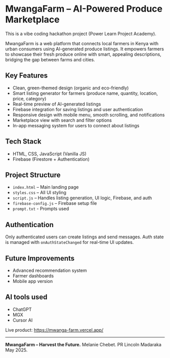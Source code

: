 # MwangaFarm – AI-Powered Produce Marketplace

This is a vibe coding hackathon project (Power Learn Project Academy).

MwangaFarm is a web platform that connects local farmers in Kenya with urban consumers using AI-generated produce listings. It empowers farmers to showcase their fresh produce online with smart, appealing descriptions, bridging the gap between farms and cities.

## Key Features
- Clean, green-themed design (organic and eco-friendly)
- Smart listing generator for farmers (produce name, quantity, location, price, category)
- Real-time preview of AI-generated listings
- Firebase integration for saving listings and user authentication
- Responsive design with mobile menu, smooth scrolling, and notifications
- Marketplace view with search and filter options
- In-app messaging system for users to connect about listings

## Tech Stack
- HTML, CSS, JavaScript (Vanilla JS)
- Firebase (Firestore + Authentication)

## Project Structure
- `index.html` – Main landing page
- `styles.css` – All UI styling
- `script.js` – Handles listing generation, UI logic, Firebase, and auth
- `firebase-config.js` – Firebase setup file
- `prompt.txt` - Prompts used

## Authentication
Only authenticated users can create listings and send messages. Auth state is managed with `onAuthStateChanged` for real-time UI updates.

## Future Improvements
- Advanced recommendation system
- Farmer dashboards
- Mobile app version

## AI tools used
- ChatGPT
- MGX
- Cursor AI


Live product: https://mwanga-farm.vercel.app/

---

**MwangaFarm – Harvest the Future.**
Melanie Chebet. 
PR Lincoln Madaraka 
May 2025.